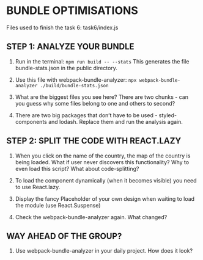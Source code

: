 # BUNDLE OPTIMISATIONS

Files used to finish the task 6: task6/index.js

## STEP 1: ANALYZE YOUR BUNDLE

1. Run in the terminal:
  `npm run build -- --stats`
  This generates the file bundle-stats.json in the public directory.

2. Use this file with webpack-bundle-analyzer:
  `npx webpack-bundle-analyzer ./build/bundle-stats.json`

3. What are the biggest files you see here? There are two chunks - can you guess why some files belong to one and others to second?

4. There are two big packages that don’t have to be used - styled-components and lodash. Replace them and run the analysis again.

## STEP 2: SPLIT THE CODE WITH REACT.LAZY

1. When you click on the name of the country, the map of the country is being loaded.
  What if user never discovers this functionality?
  Why to even load this script? What about code-splitting?

2. To load the component dynamically (when it becomes visible) you need to use React.lazy.

3. Display the fancy Placeholder of your own design when waiting to load the module (use React.Suspense)

4. Check the webpack-bundle-analyzer again. What changed?

## WAY AHEAD OF THE GROUP?

1. Use webpack-bundle-analyzer in your daily project. How does it look?